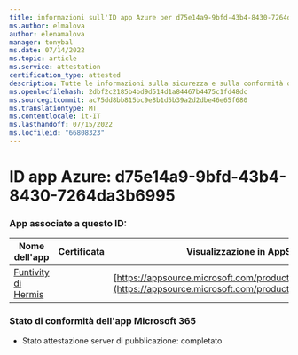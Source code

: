 ```yaml
---
title: informazioni sull'ID app Azure per d75e14a9-9bfd-43b4-8430-7264da3b6995
ms.author: elmalova
author: elenamalova
manager: tonybal
ms.date: 07/14/2022
ms.topic: article
ms.service: attestation
certification_type: attested
description: Tutte le informazioni sulla sicurezza e sulla conformità disponibili per d75e14a9-9bfd-43b4-8430-7264da3b6995.
ms.openlocfilehash: 2dbf2c2185b4bd9d514d1a84467b4475c1fd48dc
ms.sourcegitcommit: ac75dd8bb815bc9e8b1d5b39a2d2dbe46e65f680
ms.translationtype: MT
ms.contentlocale: it-IT
ms.lasthandoff: 07/15/2022
ms.locfileid: "66808323"
---
```

# <a name="azure-app-id-d75e14a9-9bfd-43b4-8430-7264da3b6995"></a>ID app Azure: d75e14a9-9bfd-43b4-8430-7264da3b6995


### <a name="apps-associated-with-this-id"></a>App associate a questo ID:
| **Nome dell'app** | **Certificata** | **Visualizzazione in AppSource** |
|--------------|---------------|-----------------------|
| [Funtivity di Hermis](../forward/WA200004244.md) |  | [https://appsource.microsoft.com/product/office/WA200004244](https://appsource.microsoft.com/product/office/WA200004244) |

### <a name="microsoft-365-app-compliance-status"></a>Stato di conformità dell'app Microsoft 365
- Stato attestazione server di pubblicazione: completato

